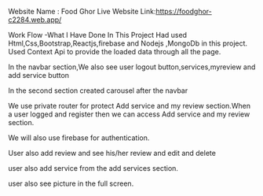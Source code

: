 Website Name : Food Ghor
Live Website Link:https://foodghor-c2284.web.app/

Work Flow -What I Have Done In This Project
Had used Html,Css,Bootstrap,Reactjs,firebase and Nodejs ,MongoDb in this project.
Used Context Api to provide the loaded data through all the page.

In the navbar section,We also see user logout button,services,myreview and add service button

In the second section created carousel after the navbar

We use private router for protect Add service and my review section.When a user logged and register then we can access Add service and my review section.

We will also use firebase for authentication.

User also add review and see his/her review and edit and delete

user also add service from the add services section.

user also see picture in the full screen.
